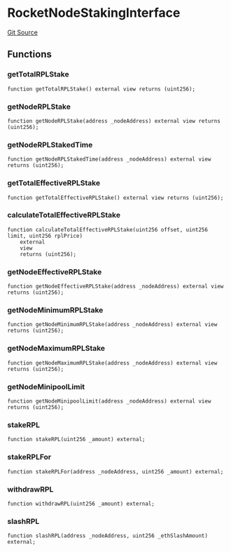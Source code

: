 # RocketNodeStakingInterface
[Git Source](https://github.com/BlockscapeNetwork/rocketscape/blob/c46f2dd75068852009941e7857aca6a55d826b96/src/utils/interfaces/IRocketNodeStaking.sol)


## Functions
### getTotalRPLStake


```solidity
function getTotalRPLStake() external view returns (uint256);
```

### getNodeRPLStake


```solidity
function getNodeRPLStake(address _nodeAddress) external view returns (uint256);
```

### getNodeRPLStakedTime


```solidity
function getNodeRPLStakedTime(address _nodeAddress) external view returns (uint256);
```

### getTotalEffectiveRPLStake


```solidity
function getTotalEffectiveRPLStake() external view returns (uint256);
```

### calculateTotalEffectiveRPLStake


```solidity
function calculateTotalEffectiveRPLStake(uint256 offset, uint256 limit, uint256 rplPrice)
    external
    view
    returns (uint256);
```

### getNodeEffectiveRPLStake


```solidity
function getNodeEffectiveRPLStake(address _nodeAddress) external view returns (uint256);
```

### getNodeMinimumRPLStake


```solidity
function getNodeMinimumRPLStake(address _nodeAddress) external view returns (uint256);
```

### getNodeMaximumRPLStake


```solidity
function getNodeMaximumRPLStake(address _nodeAddress) external view returns (uint256);
```

### getNodeMinipoolLimit


```solidity
function getNodeMinipoolLimit(address _nodeAddress) external view returns (uint256);
```

### stakeRPL


```solidity
function stakeRPL(uint256 _amount) external;
```

### stakeRPLFor


```solidity
function stakeRPLFor(address _nodeAddress, uint256 _amount) external;
```

### withdrawRPL


```solidity
function withdrawRPL(uint256 _amount) external;
```

### slashRPL


```solidity
function slashRPL(address _nodeAddress, uint256 _ethSlashAmount) external;
```

